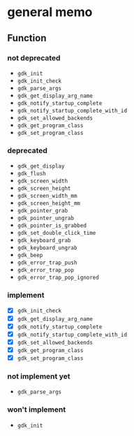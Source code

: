 general memo
============

Function
--------

### not deprecated

* `gdk_init`
* `gdk_init_check`
* `gdk_parse_args`
* `gdk_get_display_arg_name`
* `gdk_notify_startup_complete`
* `gdk_notify_startup_complete_with_id`
* `gdk_set_allowed_backends`
* `gdk_get_program_class`
* `gdk_set_program_class`

### deprecated

* `gdk_get_display`
* `gdk_flush`
* `gdk_screen_width`
* `gdk_screen_height`
* `gdk_screen_width_mm`
* `gdk_screen_height_mm`
* `gdk_pointer_grab`
* `gdk_pointer_ungrab`
* `gdk_pointer_is_grabbed`
* `gdk_set_double_click_time`
* `gdk_keyboard_grab`
* `gdk_keyboard_ungrab`
* `gdk_beep`
* `gdk_error_trap_push`
* `gdk_error_trap_pop`
* `gdk_error_trap_pop_ignored`

### implement

* [x] `gdk_init_check`
* [x] `gdk_get_display_arg_name`
* [x] `gdk_notify_startup_complete`
* [x] `gdk_notify_startup_complete_with_id`
* [x] `gdk_set_allowed_backends`
* [x] `gdk_get_program_class`
* [x] `gdk_set_program_class`

### not implement yet
* `gdk_parse_args`

### won't implement

* `gdk_init`
